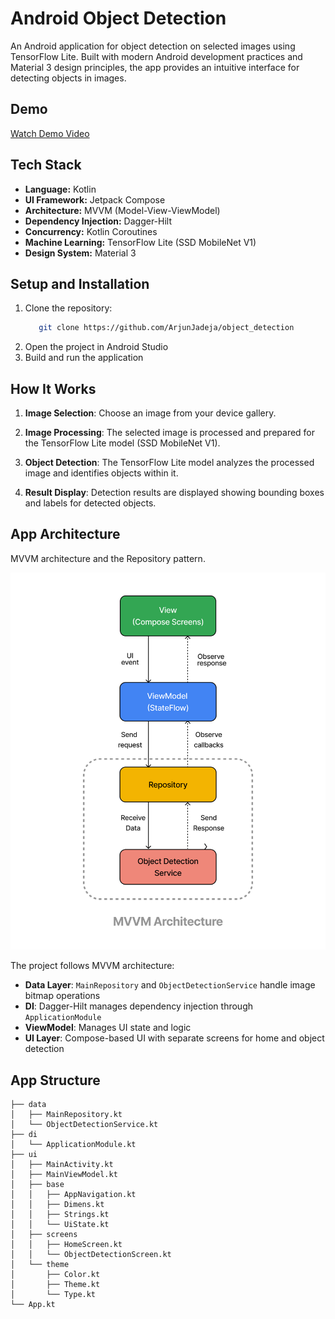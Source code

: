 # Android Object Detection

An Android application for object detection on selected images using TensorFlow Lite. Built with modern Android development practices and Material 3 design principles, the app provides an intuitive interface for detecting objects in images.

## Demo

[Watch Demo Video](https://youtube.com/shorts/HNj1YM7kkMg?feature=share)

## Tech Stack

- **Language:** Kotlin
- **UI Framework:** Jetpack Compose
- **Architecture:** MVVM (Model-View-ViewModel)
- **Dependency Injection:** Dagger-Hilt
- **Concurrency:** Kotlin Coroutines
- **Machine Learning:** TensorFlow Lite (SSD MobileNet V1)
- **Design System:** Material 3

## Setup and Installation

1. Clone the repository: 
    ```bash
       git clone https://github.com/ArjunJadeja/object_detection
    ```
2. Open the project in Android Studio
3. Build and run the application

## How It Works

1. **Image Selection**: Choose an image from your device gallery.

2. **Image Processing**: The selected image is processed and prepared for the TensorFlow Lite model (SSD MobileNet V1).

3. **Object Detection**: The TensorFlow Lite model analyzes the processed image and identifies objects within it.

4. **Result Display**: Detection results are displayed showing bounding boxes and labels for detected objects.

## App Architecture
MVVM architecture and the Repository pattern.
<p float="left">
  <img src="assets/ObjectDetectionArchitecture.png" width="600"/> 
</p>

The project follows MVVM architecture:

- **Data Layer**: `MainRepository` and `ObjectDetectionService` handle image bitmap operations
- **DI**: Dagger-Hilt manages dependency injection through `ApplicationModule`
- **ViewModel**: Manages UI state and logic
- **UI Layer**: Compose-based UI with separate screens for home and object detection

## App Structure

```
├── data
│   ├── MainRepository.kt
│   └── ObjectDetectionService.kt
├── di
│   └── ApplicationModule.kt
├── ui
│   ├── MainActivity.kt
│   ├── MainViewModel.kt
│   ├── base
│   │   ├── AppNavigation.kt
│   │   ├── Dimens.kt
│   │   ├── Strings.kt
│   │   └── UiState.kt
│   ├── screens
│   │   ├── HomeScreen.kt
│   │   └── ObjectDetectionScreen.kt
│   └── theme
│       ├── Color.kt
│       ├── Theme.kt
│       └── Type.kt
└── App.kt
```